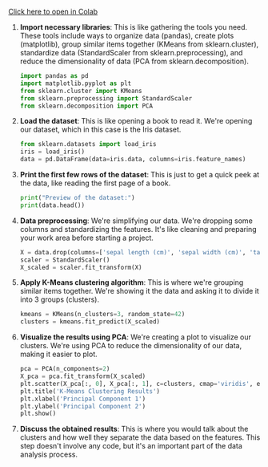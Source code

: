 [Click here to open in Colab](https://colab.research.google.com/github/EzzOps/codespaces-blank/blob/main/main-clustering.ipynb)


1. **Import necessary libraries**: This is like gathering the tools you need. These tools include ways to organize data (pandas), create plots (matplotlib), group similar items together (KMeans from sklearn.cluster), standardize data (StandardScaler from sklearn.preprocessing), and reduce the dimensionality of data (PCA from sklearn.decomposition).

    ```python
    import pandas as pd
    import matplotlib.pyplot as plt
    from sklearn.cluster import KMeans
    from sklearn.preprocessing import StandardScaler
    from sklearn.decomposition import PCA
    ```

2. **Load the dataset**: This is like opening a book to read it. We're opening our dataset, which in this case is the Iris dataset.

    ```python
    from sklearn.datasets import load_iris
    iris = load_iris()
    data = pd.DataFrame(data=iris.data, columns=iris.feature_names)
    ```

3. **Print the first few rows of the dataset**: This is just to get a quick peek at the data, like reading the first page of a book.

    ```python
    print("Preview of the dataset:")
    print(data.head())
    ```

4. **Data preprocessing**: We're simplifying our data. We're dropping some columns and standardizing the features. It's like cleaning and preparing your work area before starting a project.

    ```python
    X = data.drop(columns=['sepal length (cm)', 'sepal width (cm)', 'target'])
    scaler = StandardScaler()
    X_scaled = scaler.fit_transform(X)
    ```

5. **Apply K-Means clustering algorithm**: This is where we're grouping similar items together. We're showing it the data and asking it to divide it into 3 groups (clusters).

    ```python
    kmeans = KMeans(n_clusters=3, random_state=42)
    clusters = kmeans.fit_predict(X_scaled)
    ```

6. **Visualize the results using PCA**: We're creating a plot to visualize our clusters. We're using PCA to reduce the dimensionality of our data, making it easier to plot.

    ```python
    pca = PCA(n_components=2)
    X_pca = pca.fit_transform(X_scaled)
    plt.scatter(X_pca[:, 0], X_pca[:, 1], c=clusters, cmap='viridis', edgecolors='k', s=50)
    plt.title('K-Means Clustering Results')
    plt.xlabel('Principal Component 1')
    plt.ylabel('Principal Component 2')
    plt.show()
    ```

7. **Discuss the obtained results**: This is where you would talk about the clusters and how well they separate the data based on the features. This step doesn't involve any code, but it's an important part of the data analysis process.